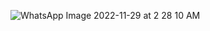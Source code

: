 
![WhatsApp Image 2022-11-29 at 2 28 10 AM](https://user-images.githubusercontent.com/116415630/204570516-6b563527-987a-473f-9c56-925719c35fd4.jpeg)
